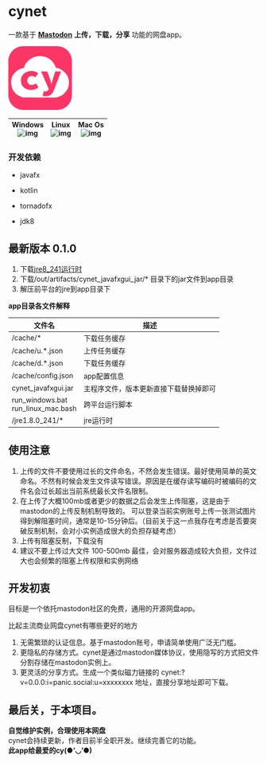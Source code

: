 # cynet

一款基于 **[Mastodon](https://github.com/tootsuite/mastodon)**  **上传，下载，分享** 功能的网盘app。  

<article class="logo">
    <img src="https://github.com/hiufebhe7/cynet_javafxgui/blob/master/image/logo4.svg" alt="logo" width="128" height="128" align="bottom" />
</article>

| Windows<br>![img](https://img.shields.io/badge/build-success-green.svg?logo=windows) | Linux<br>![img](https://img.shields.io/badge/build-success-green.svg?logo=linux) | Mac Os<br>![img](https://img.shields.io/badge/build-success-green.svg?logo=apple) |
| ------------------------------------------------------------------------------------ | -------------------------------------------------------------------------------- | --------------------------------------------------------------------------------- |

### 开发依赖

* javafx  

* kotlin  
 
* tornadofx 

* jdk8

## 最新版本 0.1.0

1. 下载[jre8_241运行时](https://github.com/hiufebhe7/cynet_javafxgui/releases/tag/jre)  
2. 下载/out/artifacts/cynet_javafxgui_jar/*  目录下的jar文件到app目录  
3. 解压前平台的jre到app目录下  

**app目录各文件解释**  

| 文件名                                | 描述                  |
| ---------------------------------- | ------------------- |
| /cache/*                            | 下载任务缓存              |
| /cache/u.*.json                            | 上传任务缓存              |
| /cache/d.*.json                            | 下载任务缓存              |
| /cache/config.json                 | app配置信息             |
| cynet_javafxgui.jar                | 主程序文件，版本更新直接下载替换掉即可 |
| run_windows.bat<br>run_linux_mac.bash | 跨平台运行脚本             |
| /jre1.8.0_241/*                    | jre运行时              |

## 使用注意

1. 上传的文件不要使用过长的文件命名，不然会发生错误。最好使用简单的英文命名。不然有时候会发生文件读写错误。原因是在缓存读写编码时被编码的文件名会过长超出当前系统最长文件名限制。
2. 在上传了大概100mb或者更少的数据之后会发生上传阻塞，这是由于mastodon的上传反制机制导致的。
可以登录当前实例账号上传一张测试图片得到解阻塞时间，通常是10-15分钟后。（目前关于这一点我存在考虑是否要突破反制机制，会对小实例造成很大的负担存疑考虑）
3. 上传有阻塞反制，下载没有
4. 建议不要上传过大文件 100-500mb 最佳，会对服务器造成较大负担，文件过大也会频繁的阻塞上传权限和实例网络

## 开发初衷

目标是一个依托mastodon社区的免费，通用的开源网盘app。  

比起主流商业网盘cynet有哪些更好的地方  

1. 无需繁琐的认证信息。基于mastodon账号，申请简单使用广泛无门槛。  
2. 更隐私的存储方式。cynet是通过mastodon媒体协议，使用隐写的方式把文件分割存储在mastodon实例上。  
3. 更灵活的分享方式。生成一个类似磁力链接的 cynet:?v=0.0.0:i=panic.social:u=xxxxxxxx 地址，直接分享地址即可下载。

## 最后关，于本项目。
**自觉维护实例，合理使用本网盘**  
cynet会持续更新，作者目前半全职开发。继续完善它的功能。  
**此app给最爱的cy(●’◡’●)**